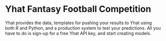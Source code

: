 Yhat Fantasy Football Competition
==========

Yhat provides the data, templates for pushing your results to Yhat using both R and Python, and a production system to test your predictions. All you have to do is sign-up for a free Yhat API key, and start creating models.
